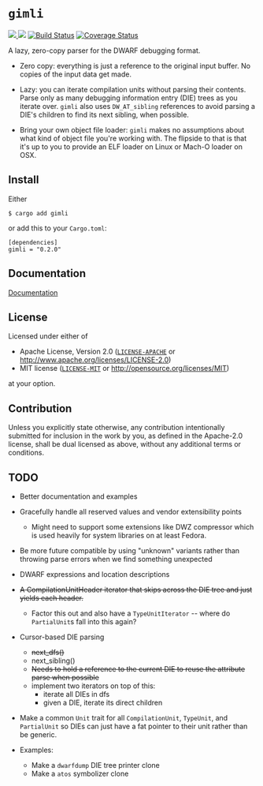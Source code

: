 # `gimli`

[![](http://meritbadge.herokuapp.com/gimli) ![](https://img.shields.io/crates/d/gimli.png)](https://crates.io/crates/gimli) [![Build Status](https://travis-ci.org/fitzgen/gimli.png?branch=master)](https://travis-ci.org/fitzgen/gimli) [![Coverage Status](https://coveralls.io/repos/github/fitzgen/gimli/badge.svg?branch=master)](https://coveralls.io/github/fitzgen/gimli?branch=master)

A lazy, zero-copy parser for the DWARF debugging format.

* Zero copy: everything is just a reference to the original input buffer. No
  copies of the input data get made.

* Lazy: you can iterate compilation units without parsing their
  contents. Parse only as many debugging information entry (DIE) trees as you
  iterate over. `gimli` also uses `DW_AT_sibling` references to avoid parsing a
  DIE's children to find its next sibling, when possible.

* Bring your own object file loader: `gimli` makes no assumptions about what
  kind of object file you're working with. The flipside to that is that it's up
  to you to provide an ELF loader on Linux or Mach-O loader on OSX.

## Install

Either

    $ cargo add gimli

or add this to your `Cargo.toml`:

    [dependencies]
    gimli = "0.2.0"

## Documentation

[Documentation](http://fitzgen.github.io/gimli/gimli/index.html)

## License

Licensed under either of

  * Apache License, Version 2.0 ([`LICENSE-APACHE`](./LICENSE-APACHE) or http://www.apache.org/licenses/LICENSE-2.0)
  * MIT license ([`LICENSE-MIT`](./LICENSE-MIT) or http://opensource.org/licenses/MIT)

at your option.

## Contribution

Unless you explicitly state otherwise, any contribution intentionally submitted
for inclusion in the work by you, as defined in the Apache-2.0 license, shall be
dual licensed as above, without any additional terms or conditions.

## TODO

* Better documentation and examples

* Gracefully handle all reserved values and vendor extensibility points
    * Might need to support some extensions like DWZ compressor which is used
      heavily for system libraries on at least Fedora.

* Be more future compatible by using "unknown" variants rather than throwing
  parse errors when we find something unexpected

* DWARF expressions and location descriptions

* ~~A CompilationUnitHeader iterator that skips across the DIE tree and just
  yields each header.~~
    * Factor this out and also have a `TypeUnitIterator` -- where do
      `PartialUnit`s fall into this again?

* Cursor-based DIE parsing
    * ~~next_dfs()~~
    * next_sibling()
    * ~~Needs to hold a reference to the current DIE to reuse the attribute parse
      when possible~~
    * implement two iterators on top of this:
        * iterate all DIEs in dfs
        * given a DIE, iterate its direct children

* Make a common `Unit` trait for all `CompilationUnit`, `TypeUnit`, and
  `PartialUnit` so DIEs can just have a fat pointer to their unit rather than be
  generic.

* Examples:
  * Make a `dwarfdump` DIE tree printer clone
  * Make a `atos` symbolizer clone
